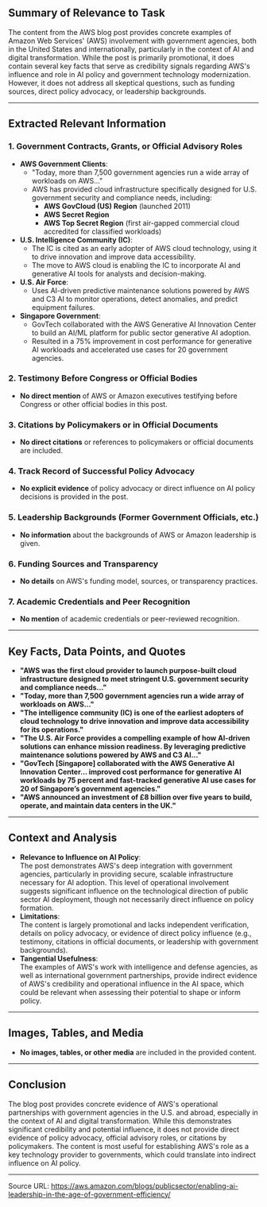 ## Summary of Relevance to Task

The content from the AWS blog post provides concrete examples of Amazon Web Services' (AWS) involvement with government agencies, both in the United States and internationally, particularly in the context of AI and digital transformation. While the post is primarily promotional, it does contain several key facts that serve as credibility signals regarding AWS's influence and role in AI policy and government technology modernization. However, it does not address all skeptical questions, such as funding sources, direct policy advocacy, or leadership backgrounds.

---

## Extracted Relevant Information

### 1. Government Contracts, Grants, or Official Advisory Roles

- **AWS Government Clients**: 
  - "Today, more than 7,500 government agencies run a wide array of workloads on AWS..."
  - AWS has provided cloud infrastructure specifically designed for U.S. government security and compliance needs, including:
    - **AWS GovCloud (US) Region** (launched 2011)
    - **AWS Secret Region**
    - **AWS Top Secret Region** (first air-gapped commercial cloud accredited for classified workloads)
- **U.S. Intelligence Community (IC)**:
  - The IC is cited as an early adopter of AWS cloud technology, using it to drive innovation and improve data accessibility.
  - The move to AWS cloud is enabling the IC to incorporate AI and generative AI tools for analysts and decision-making.
- **U.S. Air Force**:
  - Uses AI-driven predictive maintenance solutions powered by AWS and C3 AI to monitor operations, detect anomalies, and predict equipment failures.
- **Singapore Government**:
  - GovTech collaborated with the AWS Generative AI Innovation Center to build an AI/ML platform for public sector generative AI adoption.
  - Resulted in a 75% improvement in cost performance for generative AI workloads and accelerated use cases for 20 government agencies.

### 2. Testimony Before Congress or Official Bodies

- **No direct mention** of AWS or Amazon executives testifying before Congress or other official bodies in this post.

### 3. Citations by Policymakers or in Official Documents

- **No direct citations** or references to policymakers or official documents are included.

### 4. Track Record of Successful Policy Advocacy

- **No explicit evidence** of policy advocacy or direct influence on AI policy decisions is provided in the post.

### 5. Leadership Backgrounds (Former Government Officials, etc.)

- **No information** about the backgrounds of AWS or Amazon leadership is given.

### 6. Funding Sources and Transparency

- **No details** on AWS's funding model, sources, or transparency practices.

### 7. Academic Credentials and Peer Recognition

- **No mention** of academic credentials or peer-reviewed recognition.

---

## Key Facts, Data Points, and Quotes

- **"AWS was the first cloud provider to launch purpose-built cloud infrastructure designed to meet stringent U.S. government security and compliance needs..."**
- **"Today, more than 7,500 government agencies run a wide array of workloads on AWS..."**
- **"The intelligence community (IC) is one of the earliest adopters of cloud technology to drive innovation and improve data accessibility for its operations."**
- **"The U.S. Air Force provides a compelling example of how AI-driven solutions can enhance mission readiness. By leveraging predictive maintenance solutions powered by AWS and C3 AI..."**
- **"GovTech [Singapore] collaborated with the AWS Generative AI Innovation Center... improved cost performance for generative AI workloads by 75 percent and fast-tracked generative AI use cases for 20 of Singapore’s government agencies."**
- **"AWS announced an investment of £8 billion over five years to build, operate, and maintain data centers in the UK."**

---

## Context and Analysis

- **Relevance to Influence on AI Policy**:  
  The post demonstrates AWS's deep integration with government agencies, particularly in providing secure, scalable infrastructure necessary for AI adoption. This level of operational involvement suggests significant influence on the technological direction of public sector AI deployment, though not necessarily direct influence on policy formation.
- **Limitations**:  
  The content is largely promotional and lacks independent verification, details on policy advocacy, or evidence of direct policy influence (e.g., testimony, citations in official documents, or leadership with government backgrounds).
- **Tangential Usefulness**:  
  The examples of AWS's work with intelligence and defense agencies, as well as international government partnerships, provide indirect evidence of AWS's credibility and operational influence in the AI space, which could be relevant when assessing their potential to shape or inform policy.

---

## Images, Tables, and Media

- **No images, tables, or other media** are included in the provided content.

---

## Conclusion

The blog post provides concrete evidence of AWS's operational partnerships with government agencies in the U.S. and abroad, especially in the context of AI and digital transformation. While this demonstrates significant credibility and potential influence, it does not provide direct evidence of policy advocacy, official advisory roles, or citations by policymakers. The content is most useful for establishing AWS's role as a key technology provider to governments, which could translate into indirect influence on AI policy.

---

Source URL: https://aws.amazon.com/blogs/publicsector/enabling-ai-leadership-in-the-age-of-government-efficiency/